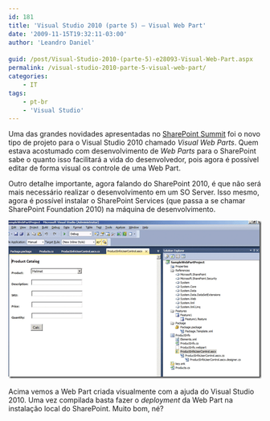 ```yaml
---
id: 181
title: 'Visual Studio 2010 (parte 5) – Visual Web Part'
date: '2009-11-15T19:32:11-03:00'
author: 'Leandro Daniel'

guid: /post/Visual-Studio-2010-(parte-5)-e28093-Visual-Web-Part.aspx
permalink: /visual-studio-2010-parte-5-visual-web-part/
categories:
    - IT
tags:
    - pt-br
    - 'Visual Studio'
---
```


Uma das grandes novidades apresentadas no [SharePoint Summit](http://www.leandrodaniel.com/post/O-SharePoint-Brasil-Summit-2009-foi-sensacional!) foi o novo tipo de projeto para o Visual Studio 2010 chamado *Visual Web Parts*. Quem estava acostumado com desenvolvimento de *Web Parts* para o SharePoint sabe o quanto isso facilitará a vida do desenvolvedor, pois agora é possível editar de forma visual os controle de uma Web Part.

Outro detalhe importante, agora falando do SharePoint 2010, é que não será mais necessário realizar o desenvolvimento em um SO Server. Isso mesmo, agora é possível instalar o SharePoint Services (que passa a se chamar SharePoint Foundation 2010) na máquina de desenvolvimento.

![VS2010VisualWebPart](/assets/pics/WindowsLiveWriter/VisualStudio2010parte5VisualWebPart/34B33767/VS2010VisualWebPart.png "VS2010VisualWebPart")

Acima vemos a Web Part criada visualmente com a ajuda do Visual Studio 2010. Uma vez compilada basta fazer o *deployment* da Web Part na instalação local do SharePoint. Muito bom, né?
